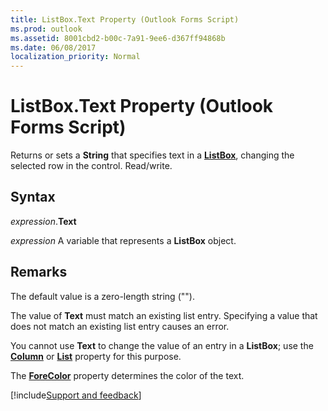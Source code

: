 ```yaml
---
title: ListBox.Text Property (Outlook Forms Script)
ms.prod: outlook
ms.assetid: 8001cbd2-b00c-7a91-9ee6-d367ff94868b
ms.date: 06/08/2017
localization_priority: Normal
---
```



# ListBox.Text Property (Outlook Forms Script)

Returns or sets a  **String** that specifies text in a **[ListBox](Outlook.listbox.md)**, changing the selected row in the control. Read/write.


## Syntax

_expression_.**Text**

_expression_ A variable that represents a  **ListBox** object.


## Remarks

The default value is a zero-length string ("").

The value of  **Text** must match an existing list entry. Specifying a value that does not match an existing list entry causes an error.

You cannot use  **Text** to change the value of an entry in a **ListBox**; use the  **[Column](Outlook.listbox.column.md)** or **[List](Outlook.listbox.list.md)** property for this purpose.

The **[ForeColor](Outlook.listbox.forecolor.md)** property determines the color of the text.

[!include[Support and feedback](~/includes/feedback-boilerplate.md)]